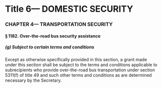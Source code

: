 
# Title 6— DOMESTIC SECURITY
### CHAPTER 4— TRANSPORTATION SECURITY
#### § 1182. Over-the-road bus security assistance
##### (g) Subject to certain terms and conditions

Except as otherwise specifically provided in this section, a grant made under this section shall be subject to the terms and conditions applicable to subrecipients who provide over-the-road bus transportation under section 5311(f) of title 49 and such other terms and conditions as are determined necessary by the Secretary.
